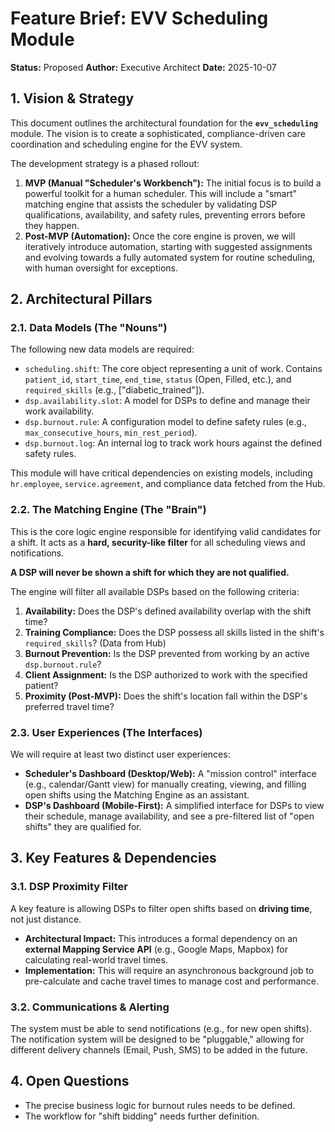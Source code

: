 # Feature Brief: EVV Scheduling Module

**Status:** Proposed
**Author:** Executive Architect
**Date:** 2025-10-07

## 1. Vision & Strategy

This document outlines the architectural foundation for the **`evv_scheduling`** module. The vision is to create a sophisticated, compliance-driven care coordination and scheduling engine for the EVV system.

The development strategy is a phased rollout:
1.  **MVP (Manual "Scheduler's Workbench"):** The initial focus is to build a powerful toolkit for a human scheduler. This will include a "smart" matching engine that assists the scheduler by validating DSP qualifications, availability, and safety rules, preventing errors before they happen.
2.  **Post-MVP (Automation):** Once the core engine is proven, we will iteratively introduce automation, starting with suggested assignments and evolving towards a fully automated system for routine scheduling, with human oversight for exceptions.

## 2. Architectural Pillars

### 2.1. Data Models (The "Nouns")

The following new data models are required:
-   `scheduling.shift`: The core object representing a unit of work. Contains `patient_id`, `start_time`, `end_time`, `status` (Open, Filled, etc.), and `required_skills` (e.g., ["diabetic_trained"]).
-   `dsp.availability.slot`: A model for DSPs to define and manage their work availability.
-   `dsp.burnout.rule`: A configuration model to define safety rules (e.g., `max_consecutive_hours`, `min_rest_period`).
-   `dsp.burnout.log`: An internal log to track work hours against the defined safety rules.

This module will have critical dependencies on existing models, including `hr.employee`, `service.agreement`, and compliance data fetched from the Hub.

### 2.2. The Matching Engine (The "Brain")

This is the core logic engine responsible for identifying valid candidates for a shift. It acts as a **hard, security-like filter** for all scheduling views and notifications.

**A DSP will never be shown a shift for which they are not qualified.**

The engine will filter all available DSPs based on the following criteria:
1.  **Availability:** Does the DSP's defined availability overlap with the shift time?
2.  **Training Compliance:** Does the DSP possess all skills listed in the shift's `required_skills`? (Data from Hub)
3.  **Burnout Prevention:** Is the DSP prevented from working by an active `dsp.burnout.rule`?
4.  **Client Assignment:** Is the DSP authorized to work with the specified patient?
5.  **Proximity (Post-MVP):** Does the shift's location fall within the DSP's preferred travel time?

### 2.3. User Experiences (The Interfaces)

We will require at least two distinct user experiences:
-   **Scheduler's Dashboard (Desktop/Web):** A "mission control" interface (e.g., calendar/Gantt view) for manually creating, viewing, and filling open shifts using the Matching Engine as an assistant.
-   **DSP's Dashboard (Mobile-First):** A simplified interface for DSPs to view their schedule, manage availability, and see a pre-filtered list of "open shifts" they are qualified for.

## 3. Key Features & Dependencies

### 3.1. DSP Proximity Filter

A key feature is allowing DSPs to filter open shifts based on **driving time**, not just distance.
-   **Architectural Impact:** This introduces a formal dependency on an **external Mapping Service API** (e.g., Google Maps, Mapbox) for calculating real-world travel times.
-   **Implementation:** This will require an asynchronous background job to pre-calculate and cache travel times to manage cost and performance.

### 3.2. Communications & Alerting

The system must be able to send notifications (e.g., for new open shifts). The notification system will be designed to be "pluggable," allowing for different delivery channels (Email, Push, SMS) to be added in the future.

## 4. Open Questions

-   The precise business logic for burnout rules needs to be defined.
-   The workflow for "shift bidding" needs further definition.
